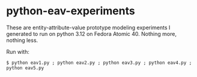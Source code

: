 # python-eav-experiments

These are entity-attribute-value prototype modeling experiments I generated to run on python 3.12 on Fedora Atomic 40. Nothing more, nothing less.

Run with:

    $ python eav1.py ; python eav2.py ; python eav3.py ; python eav4.py ; python eav5.py 
